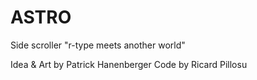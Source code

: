 # ASTRO

Side scroller "r-type meets another world"

Idea & Art by Patrick Hanenberger
Code by Ricard Pillosu
